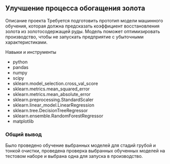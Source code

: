 ## Улучшение процесса обогащения золота

Описание проекта
Требуется подготовить прототип модели машинного обучения, которая должна предсказать коэффициент восстановления золота из золотосодержащей руды. Модель поможет оптимизировать производство, чтобы не запускать предприятие с убыточными характеристиками.

Навыки и инструменты
* python
* pandas
* numpy
* scipy
* sklearn.model_selection.cross_val_score
* sklearn.metrics.mean_squared_error
* sklearn.metrics.mean_absolute_error
* sklearn.preprocessing.StandardScaler
* sklearn.linear_model.LinearRegression
* sklearn.tree.DecisionTreeRegressor
* sklearn.ensemble.RandomForestRegressor
* matplotlib

### Общий вывод
Было проведено обучение выбранных моделей для стадий грубой и тонкой очистки, проведена проверка выбранных обученных моделей на тестовом наборе и выбрана одна для запуска в производство.
